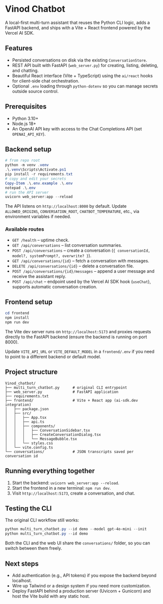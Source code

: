 # Vinod Chatbot

A local-first multi-turn assistant that reuses the Python CLI logic, adds a FastAPI backend, and ships with a Vite + React frontend powered by the Vercel AI SDK.

## Features

- Persisted conversations on disk via the existing `ConversationStore`.
- REST API built with FastAPI (`web_server.py`) for creating, listing, deleting, and chatting.
- Beautiful React interface (Vite + TypeScript) using the `ai/react` hooks for client-side chat orchestration.
- Optional `.env` loading through `python-dotenv` so you can manage secrets outside source control.

## Prerequisites

- Python 3.10+
- Node.js 18+
- An OpenAI API key with access to the Chat Completions API (set `OPENAI_API_KEY`).

## Backend setup

```powershell
# from repo root
python -m venv .venv
.\.venv\Scripts\Activate.ps1
pip install -r requirements.txt
# copy and edit your secrets
Copy-Item .\.env.example .\.env
notepad .\.env
# run the API server
uvicorn web_server:app --reload
```

The API listens on `http://localhost:8000` by default. Update `ALLOWED_ORIGINS`, `CONVERSATION_ROOT`, `CHATBOT_TEMPERATURE`, etc., via environment variables if needed.

### Available routes

- `GET /health` – uptime check.
- `GET /api/conversations` – list conversation summaries.
- `POST /api/conversations` – create a conversation (`{ conversationId, model?, systemPrompt?, overwrite? }`).
- `GET /api/conversations/{id}` – fetch a conversation with messages.
- `DELETE /api/conversations/{id}` – delete a conversation file.
- `POST /api/conversations/{id}/messages` – append a user message and receive the assistant reply.
- `POST /api/chat` – endpoint used by the Vercel AI SDK hook (`useChat`), supports automatic conversation creation.

## Frontend setup

```powershell
cd frontend
npm install
npm run dev
```

The Vite dev server runs on `http://localhost:5173` and proxies requests directly to the FastAPI backend (ensure the backend is running on port 8000).

Update `VITE_API_URL` or `VITE_DEFAULT_MODEL` in a `frontend/.env` if you need to point to a different backend or default model.

## Project structure

```
Vinod_chatbot/
├── multi_turn_chatbot.py      # original CLI entrypoint
├── web_server.py              # FastAPI application
├── requirements.txt
├── frontend/                  # Vite + React app (ai-sdk.dev integration)
│   ├── package.json
│   ├── src/
│   │   ├── App.tsx
│   │   ├── api.ts
│   │   ├── components/
│   │   │   ├── ConversationSidebar.tsx
│   │   │   ├── CreateConversationDialog.tsx
│   │   │   └── MessageBubble.tsx
│   │   └── styles.css
│   └── vite.config.ts
└── conversations/             # JSON transcripts saved per conversation id
```

## Running everything together

1. Start the backend: `uvicorn web_server:app --reload`.
2. Start the frontend in a new terminal: `npm run dev`.
3. Visit `http://localhost:5173`, create a conversation, and chat.

## Testing the CLI

The original CLI workflow still works:

```powershell
python multi_turn_chatbot.py --id demo --model gpt-4o-mini --init
python multi_turn_chatbot.py --id demo
```

Both the CLI and the web UI share the `conversations/` folder, so you can switch between them freely.

## Next steps

- Add authentication (e.g., API tokens) if you expose the backend beyond localhost.
- Wire up Tailwind or a design system if you need more customization.
- Deploy FastAPI behind a production server (Uvicorn + Gunicorn) and host the Vite build with any static host.
